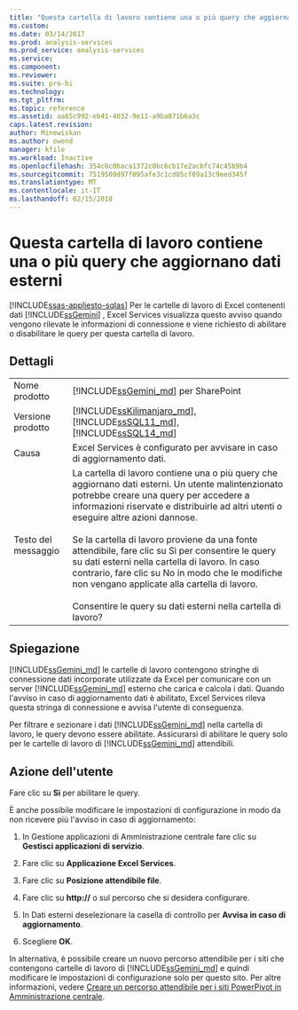 ```yaml
---
title: "Questa cartella di lavoro contiene una o più query che aggiornano dati esterni | Documenti Microsoft"
ms.custom: 
ms.date: 03/14/2017
ms.prod: analysis-services
ms.prod_service: analysis-services
ms.service: 
ms.component: 
ms.reviewer: 
ms.suite: pro-bi
ms.technology: 
ms.tgt_pltfrm: 
ms.topic: reference
ms.assetid: aa65c992-eb41-4032-9e11-a9ba871b6a3c
caps.latest.revision: 
author: Minewiskan
ms.author: owend
manager: kfile
ms.workload: Inactive
ms.openlocfilehash: 354c8c0baca1372c0bc6cb17e2acbfc74c45b9b4
ms.sourcegitcommit: 7519508d97f095afe3c1cd85cf09a13c9eed345f
ms.translationtype: MT
ms.contentlocale: it-IT
ms.lasthandoff: 02/15/2018
---
```

# <a name="this-workbook-contains-one-or-more-queries-that-refresh-external-data"></a>Questa cartella di lavoro contiene una o più query che aggiornano dati esterni
[!INCLUDE[ssas-appliesto-sqlas](../../includes/ssas-appliesto-sqlas.md)]
Per le cartelle di lavoro di Excel contenenti dati [!INCLUDE[ssGemini](../../includes/ssgemini-md.md)] , Excel Services visualizza questo avviso quando vengono rilevate le informazioni di connessione e viene richiesto di abilitare o disabilitare le query per questa cartella di lavoro.  
  
## <a name="details"></a>Dettagli  
  
|||  
|-|-|  
|Nome prodotto|[!INCLUDE[ssGemini_md](../../includes/ssgemini-md.md)] per SharePoint|  
|Versione prodotto|[!INCLUDE[ssKilimanjaro_md](../../includes/sskilimanjaro-md.md)], [!INCLUDE[ssSQL11_md](../../includes/sssql11-md.md)], [!INCLUDE[ssSQL14_md](../../includes/sssql14-md.md)]|  
|Causa|Excel Services è configurato per avvisare in caso di aggiornamento dati.|  
|Testo del messaggio|La cartella di lavoro contiene una o più query che aggiornano dati esterni. Un utente malintenzionato potrebbe creare una query per accedere a informazioni riservate e distribuirle ad altri utenti o eseguire altre azioni dannose.<br /><br /> Se la cartella di lavoro proviene da una fonte attendibile, fare clic su Sì per consentire le query su dati esterni nella cartella di lavoro. In caso contrario, fare clic su No in modo che le modifiche non vengano applicate alla cartella di lavoro.<br /><br /> Consentire le query su dati esterni nella cartella di lavoro?|  
  
## <a name="explanation"></a>Spiegazione  
 [!INCLUDE[ssGemini_md](../../includes/ssgemini-md.md)] le cartelle di lavoro contengono stringhe di connessione dati incorporate utilizzate da Excel per comunicare con un server [!INCLUDE[ssGemini_md](../../includes/ssgemini-md.md)] esterno che carica e calcola i dati. Quando l'avviso in caso di aggiornamento dati è abilitato, Excel Services rileva questa stringa di connessione e avvisa l'utente di conseguenza.  
  
 Per filtrare e sezionare i dati [!INCLUDE[ssGemini_md](../../includes/ssgemini-md.md)] nella cartella di lavoro, le query devono essere abilitate. Assicurarsi di abilitare le query solo per le cartelle di lavoro di [!INCLUDE[ssGemini_md](../../includes/ssgemini-md.md)] attendibili.  
  
## <a name="user-action"></a>Azione dell'utente  
 Fare clic su **Sì** per abilitare le query.  
  
 È anche possibile modificare le impostazioni di configurazione in modo da non ricevere più l'avviso in caso di aggiornamento:  
  
1.  In Gestione applicazioni di Amministrazione centrale fare clic su **Gestisci applicazioni di servizio**.  
  
2.  Fare clic su **Applicazione Excel Services**.  
  
3.  Fare clic su **Posizione attendibile file**.  
  
4.  Fare clic su **http://** o sul percorso che si desidera configurare.  
  
5.  In Dati esterni deselezionare la casella di controllo per **Avvisa in caso di aggiornamento**.  
  
6.  Scegliere **OK**.  
  
 In alternativa, è possibile creare un nuovo percorso attendibile per i siti che contengono cartelle di lavoro di [!INCLUDE[ssGemini_md](../../includes/ssgemini-md.md)] e quindi modificare le impostazioni di configurazione solo per questo sito. Per altre informazioni, vedere [Creare un percorso attendibile per i siti PowerPivot in Amministrazione centrale](../../analysis-services/power-pivot-sharepoint/create-a-trusted-location-for-power-pivot-sites-in-central-administration.md).  
  
  
